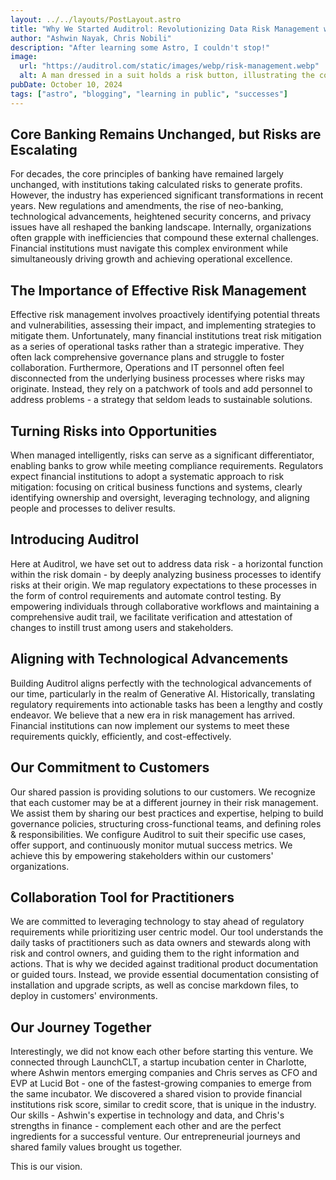 ```yaml
---
layout: ../../layouts/PostLayout.astro
title: "Why We Started Auditrol: Revolutionizing Data Risk Management with AI"
author: "Ashwin Nayak, Chris Nobili"
description: "After learning some Astro, I couldn't stop!"
image:
  url: "https://auditrol.com/static/images/webp/risk-management.webp"
  alt: A man dressed in a suit holds a risk button, illustrating the concept of evaluating risks in a corporate environment.
pubDate: October 10, 2024
tags: ["astro", "blogging", "learning in public", "successes"]
---
```


## Core Banking Remains Unchanged, but Risks are Escalating

For decades, the core principles of banking have remained largely unchanged, with institutions taking calculated risks to generate profits. However, the industry has experienced significant transformations in recent years. New regulations and amendments, the rise of neo-banking, technological advancements, heightened security concerns, and privacy issues have all reshaped the banking landscape. Internally, organizations often grapple with inefficiencies that compound these external challenges. Financial institutions must navigate this complex environment while simultaneously driving growth and achieving operational excellence.

## The Importance of Effective Risk Management

Effective risk management involves proactively identifying potential threats and vulnerabilities, assessing their impact, and implementing strategies to mitigate them. Unfortunately, many financial institutions treat risk mitigation as a series of operational tasks rather than a strategic imperative. They often lack comprehensive governance plans and struggle to foster collaboration. Furthermore, Operations and IT personnel often feel disconnected from the underlying business processes where risks may originate. Instead, they rely on a patchwork of tools and add personnel to address problems - a strategy that seldom leads to sustainable solutions.

## Turning Risks into Opportunities

When managed intelligently, risks can serve as a significant differentiator, enabling banks to grow while meeting compliance requirements. Regulators expect financial institutions to adopt a systematic approach to risk mitigation: focusing on critical business functions and systems, clearly identifying ownership and oversight, leveraging technology, and aligning people and processes to deliver results.

## Introducing Auditrol

Here at Auditrol, we have set out to address data risk - a horizontal function within the risk domain - by deeply analyzing business processes to identify risks at their origin. We map regulatory expectations to these processes in the form of control requirements and automate control testing. By empowering individuals through collaborative workflows and maintaining a comprehensive audit trail, we facilitate verification and attestation of changes to instill trust among users and stakeholders.

## Aligning with Technological Advancements

Building Auditrol aligns perfectly with the technological advancements of our time, particularly in the realm of Generative AI. Historically, translating regulatory requirements into actionable tasks has been a lengthy and costly endeavor. We believe that a new era in risk management has arrived. Financial institutions can now implement our systems to meet these requirements quickly, efficiently, and cost-effectively.

## Our Commitment to Customers

Our shared passion is providing solutions to our customers. We recognize that each customer may be at a different journey in their risk management. We assist them by sharing our best practices and expertise, helping to build governance policies, structuring cross-functional teams, and defining roles & responsibilities. We configure Auditrol to suit their specific use cases, offer support, and continuously monitor mutual success metrics. We achieve this by empowering stakeholders within our customers' organizations.

## Collaboration Tool for Practitioners

We are committed to leveraging technology to stay ahead of regulatory requirements while prioritizing user centric model. Our tool understands the daily tasks of practitioners such as data owners and stewards along with risk and control owners, and guiding them to the right information and actions. That is why we decided against traditional product documentation or guided tours. Instead, we provide essential documentation consisting of installation and upgrade scripts, as well as concise markdown files, to deploy in customers' environments.

## Our Journey Together

Interestingly, we did not know each other before starting this venture. We connected through LaunchCLT, a startup incubation center in Charlotte, where Ashwin mentors emerging companies and Chris serves as CFO and EVP at Lucid Bot - one of the fastest-growing companies to emerge from the same incubator. We discovered a shared vision to provide financial institutions risk score, similar to credit score, that is unique in the industry. Our skills - Ashwin's expertise in technology and data, and Chris's strengths in finance - complement each other and are the perfect ingredients for a successful venture. Our entrepreneurial journeys and shared family values brought us together.

This is our vision.
